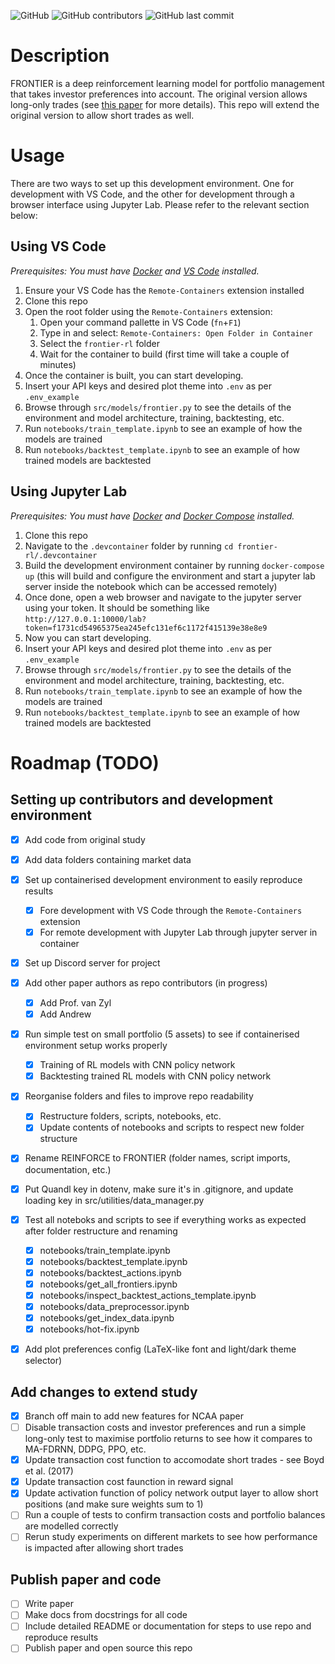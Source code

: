 ![GitHub](https://img.shields.io/github/license/ruankie/frontier-rl) 
![GitHub contributors](https://img.shields.io/github/contributors/ruankie/frontier-rl) 
![GitHub last commit](https://img.shields.io/github/last-commit/ruankie/frontier-rl)

# Description
FRONTIER is a deep reinforcement learning model for portfolio management that takes investor preferences into account. The original version allows long-only trades (see [this paper](https://doi.org/10.36227/techrxiv.19165745.v1) for more details). This repo will extend the original version to allow short trades as well.

# Usage 
There are two ways to set up this development environment. One for development with VS Code, and the other for development through a browser interface using Jupyter Lab. Please refer to the relevant section below:

## Using VS Code
*Prerequisites: You must have [Docker](https://docs.docker.com/get-docker/) and [VS Code](https://code.visualstudio.com/download) installed.*
1. Ensure your VS Code has the `Remote-Containers` extension installed
2. Clone this repo
3. Open the root folder using the `Remote-Containers` extension:
   1. Open your command pallette in VS Code (`fn`+`F1`)
   2. Type in and select: `Remote-Containers: Open Folder in Container`
   3. Select the `frontier-rl` folder
   4. Wait for the container to build (first time will take a couple of minutes)
4. Once the container is built, you can start developing.
5. Insert your API keys and desired plot theme into `.env` as per `.env_example`
6. Browse through `src/models/frontier.py` to see the details of the environment and model architecture, training, backtesting, etc.
7. Run `notebooks/train_template.ipynb` to see an example of how the models are trained
8. Run `notebooks/backtest_template.ipynb` to see an example of how trained models are backtested

## Using Jupyter Lab
*Prerequisites: You must have [Docker](https://docs.docker.com/get-docker/) and [Docker Compose](https://docs.docker.com/compose/install/) installed.*
1. Clone this repo
2. Navigate to the `.devcontainer` folder by running `cd frontier-rl/.devcontainer`
3. Build the development environment container by running `docker-compose up` (this will build and configure the environment and start a jupyter lab server inside the notebook which can be accessed remotely)
4. Once done, open a web browser and navigate to the jupyter server using your token. It should be something like `http://127.0.0.1:10000/lab?token=f1731cd54965375ea245efc131ef6c1172f415139e38e8e9`
5. Now you can start developing.
6. Insert your API keys and desired plot theme into `.env` as per `.env_example`
7. Browse through `src/models/frontier.py` to see the details of the environment and model architecture, training, backtesting, etc.
8. Run `notebooks/train_template.ipynb` to see an example of how the models are trained
9. Run `notebooks/backtest_template.ipynb` to see an example of how trained models are backtested


# Roadmap (TODO)
## Setting up contributors and development environment
- [x] Add code from original study
- [x] Add data folders containing market data
- [x] Set up containerised development environment to easily reproduce results
    - [x] Fore development with VS Code through the `Remote-Containers` extension
    - [x] For remote development with Jupyter Lab through jupyter server in container
- [x] Set up Discord server for project
- [x] Add other paper authors as repo contributors (in progress)
    - [x] Add Prof. van Zyl
    - [x] Add Andrew
- [x] Run simple test on small portfolio (5 assets) to see if containerised environment setup works properly
    - [x] Training of RL models with CNN policy network
    - [x] Backtesting trained RL models with CNN policy network
- [x] Reorganise folders and files to improve repo readability
    - [x] Restructure folders, scripts, notebooks, etc.
    - [x] Update contents of notebooks and scripts to respect new folder structure
- [x] Rename REINFORCE to FRONTIER (folder names, script imports, documentation, etc.)
- [x] Put Quandl key in dotenv, make sure it's in .gitignore, and update loading key in src/utilities/data_manager.py
- [x] Test all noteboks and scripts to see if everything works as expected after folder restructure and renaming
    - [x] notebooks/train_template.ipynb
    - [x] notebooks/backtest_template.ipynb
    - [x] notebooks/backtest_actions.ipynb
    - [x] notebooks/get_all_frontiers.ipynb
    - [x] notebooks/inspect_backtest_actions_template.ipynb
    - [x] notebooks/data_preprocessor.ipynb
    - [x] notebooks/get_index_data.ipynb
    - [x] notebooks/hot-fix.ipynb
- [x] Add plot preferences config (LaTeX-like font and light/dark theme selector)
    

## Add changes to extend study
- [x] Branch off main to add new features for NCAA paper
- [ ] Disable transaction costs and investor preferences and run a simple long-only test to maximise portfolio returns to see how it compares to MA-FDRNN, DDPG, PPO, etc.
- [x] Update transaction cost function to accomodate short trades - see Boyd et al. (2017)
- [x] Update transaction cost faunction in reward signal
- [x] Update activation function of policy network output layer to allow short positions (and make sure weights sum to 1)
- [ ] Run a couple of tests to confirm transaction costs and portfolio balances are modelled correctly
- [ ] Rerun study experiments on different markets to see how performance is impacted after allowing short trades

## Publish paper and code
- [ ] Write paper
- [ ] Make docs from docstrings for all code
- [ ] Include detailed README or documentation for steps to use repo and reproduce results
- [ ] Publish paper and open source this repo

